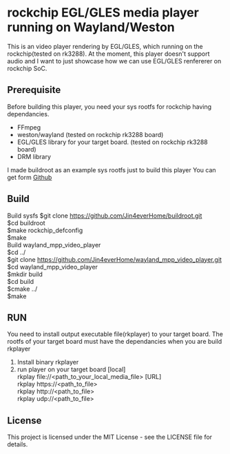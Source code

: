 # rockchip EGL/GLES media player running on Wayland/Weston
This is an video player rendering by EGL/GLES, which running on the rockchip(tested on rk3288).
At the moment, this player doesn't support audio and I want to just showcase how we can use EGL/GLES renfererer on rockchip SoC.

## Prerequisite
Before building this player, 
you need your sys rootfs for rockchip having dependancies.
- FFmpeg
- weston/wayland (tested on rockchip rk3288 board)
- EGL/GLES library for your target board. (tested on rockchip rk3288 board)
- DRM library

I made buildroot as an example sys rootfs just to build this player
You can get form
[Github](https://github.com/Jin4everHome/buildroot.git)

## Build
Build sysfs
$git clone https://github.com/Jin4everHome/buildroot.git  
$cd buildroot  
$make rockchip_defconfig  
$make  
Build wayland_mpp_video_player  
$cd ../  
$git clone https://github.com/Jin4everHome/wayland_mpp_video_player.git  
$cd wayland_mpp_video_player  
$mkdir build  
$cd build  
$cmake ../  
$make  

## RUN
You need to install output executable file(rkplayer) to your target board.
The rootfs of your target board must have the dependancies when you are build rkplayer

1. Install binary rkplayer
2. run player on your target board
  [local]  
     rkplay file://<path_to_your_local_media_file> 
  [URL]  
     rkplay https://<path_to_file>  
     rkplay http://<path_to_file>  
     rkplay udp://<path_to_file>    

## License
This project is licensed under the MIT License - see the LICENSE file for details.




    

